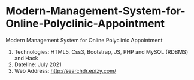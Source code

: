 # Modern-Management-System-for-Online-Polyclinic-Appointment
Modern Management System for Online Polyclinic Appointment

 1. Technologies: HTML5, Css3, Bootstrap, JS, PHP and MySQL (RDBMS) and Hack
 2. Dateline: July 2021
 3. Web Address: http://searchdr.epizy.com/
